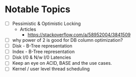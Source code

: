 # Notable Topics

- [ ]  Pessimistic & Optimistic Locking
    -  Articles
        -  https://stackoverflow.com/a/58952004/3841509
- [ ]  why power of 2 is good for DB column optimization?
- [ ]  Disk -  B-Tree representation
- [ ]  Index - B-Tree representation
- [ ]  Disk I/0 & N/w I/0 Latencies
- [ ]  Keep an eye on ACID, BASE and the use cases.
- [ ]  Kernel / user level thread scheduling
